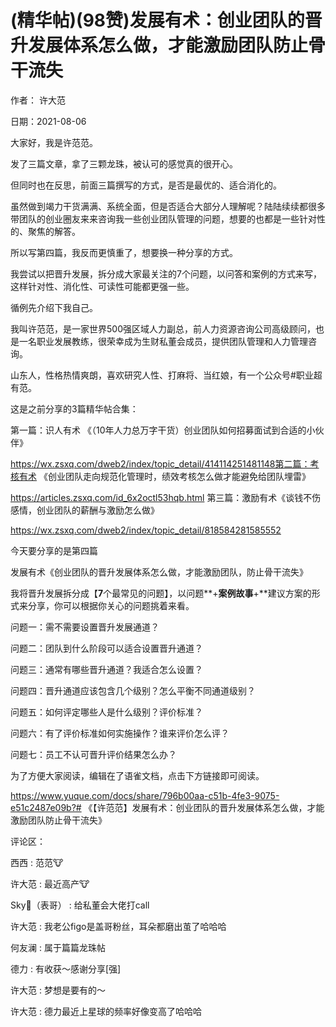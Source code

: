 
# (精华帖)(98赞)发展有术：创业团队的晋升发展体系怎么做，才能激励团队防止骨干流失

作者：  许大范

日期：2021-08-06

大家好，我是许范范。

发了三篇文章，拿了三颗龙珠，被认可的感觉真的很开心。

 

 

但同时也在反思，前面三篇撰写的方式，是否是最优的、适合消化的。

虽然做到竭力干货满满、系统全面，但是否适合大部分人理解呢？陆陆续续都很多带团队的创业圈友来来咨询我一些创业团队管理的问题，想要的也都是一些针对性的、聚焦的解答。

所以写第四篇，我反而更慎重了，想要换一种分享的方式。

我尝试以把晋升发展，拆分成大家最关注的7个问题，以问答和案例的方式来写，这样针对性、消化性、可读性可能都更强一些。

循例先介绍下我自己。

我叫许范范，是一家世界500强区域人力副总，前人力资源咨询公司高级顾问，也是一名职业发展教练，很荣幸成为生财私董会成员，提供团队管理和人力管理咨询。

山东人，性格热情爽朗，喜欢研究人性、打麻将、当红娘，有一个公众号#职业超有范。

这是之前分享的3篇精华帖合集：

第一篇：识人有术  《（10年人力总万字干货）创业团队如何招募面试到合适的小伙伴》   

 

https://wx.zsxq.com/dweb2/index/topic_detail/414114251481148第二篇：考核有术  《创业团队走向规范化管理时，绩效考核怎么做才能避免给团队埋雷》

https://articles.zsxq.com/id_6x2octl53hqb.html  第三篇：激励有术《谈钱不伤感情，创业团队的薪酬与激励怎么做》

https://wx.zsxq.com/dweb2/index/topic_detail/818584281585552

今天要分享的是第四篇

发展有术《创业团队的晋升发展体系怎么做，才能激励团队，防止骨干流失》

我将晋升发展拆分成【**7**个最常见的问题】，以问题**+**案例故事**+**建议方案的形式来分享，你可以根据你关心的问题挑着来看。

问题一：需不需要设置晋升发展通道？

问题二：团队到什么阶段可以适合设置晋升通道？

 

 

问题三：通常有哪些晋升通道？我适合怎么设置？

问题四：晋升通道应该包含几个级别？怎么平衡不同通道级别？

问题五：如何评定哪些人是什么级别？评价标准？

问题六：有了评价标准如何实施操作？谁来评价怎么评？

问题七：员工不认可晋升评价结果怎么办？

为了方便大家阅读，编辑在了语雀文档，点击下方链接即可阅读。

https://www.yuque.com/docs/share/796b00aa-c51b-4fe3-9075-e51c2487e09b?#  《【许范范】发展有术：创业团队的晋升发展体系怎么做，才能激励团队防止骨干流失》

评论区：

西西 : 范范🐮

许大范 : 最近高产🐮

Sky🏹（表哥） : 给私董会大佬打call

许大范 : 我老公figo是盖哥粉丝，耳朵都磨出茧了哈哈哈

何友澜 : 属于篇篇龙珠帖

德力 : 有收获～感谢分享[强]

许大范 : 梦想是要有的～

许大范 : 德力最近上星球的频率好像变高了哈哈哈

 

 
